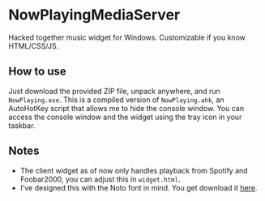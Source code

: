 # NowPlayingMediaServer

Hacked together music widget for Windows. Customizable if you know HTML/CSS/JS.

## How to use

Just download the provided ZIP file, unpack anywhere, and run `NowPlaying.exe`. This is a compiled version of `NowPlaying.ahk`, an AutoHotKey script that allows me to hide the console window. You can access the console window and the widget using the tray icon in your taskbar.

## Notes

- The client widget as of now only handles playback from Spotify and Foobar2000, you can adjust this in `widget.html`.
- I've designed this with the Noto font in mind. You get download it [here](https://fonts.google.com/noto).
